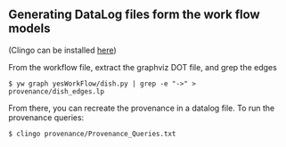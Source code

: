## Generating DataLog files form the work flow models

(Clingo can be installed [here](https://potassco.org/doc/start/))

From the workflow file, extract the graphviz DOT file, and grep the edges

```
$ yw graph yesWorkFlow/dish.py | grep -e "->" > provenance/dish_edges.lp
```

From there, you can recreate the provenance in a datalog file. 
To run the provenance queries: 

```
$ clingo provenance/Provenance_Queries.txt
```